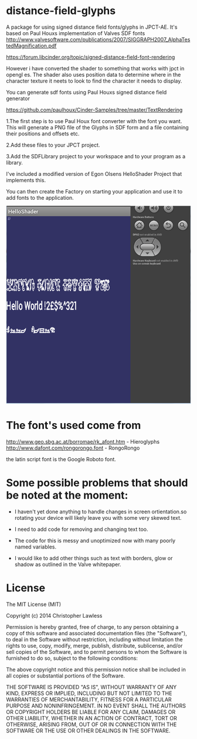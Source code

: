 distance-field-glyphs
=====================

A package for using signed distance field fonts/glyphs in JPCT-AE. It's based on Paul Houxs implementation of Valves SDF fonts
http://www.valvesoftware.com/publications/2007/SIGGRAPH2007_AlphaTestedMagnification.pdf 

https://forum.libcinder.org/topic/signed-distance-field-font-rendering

However i have converted the shader to something that works with jpct in opengl es.
The shader also uses position data to determine where in the character texture it neets to look
to find the character it needs to display.

You can generate sdf fonts using Paul Houxs signed distance field generator

https://github.com/paulhoux/Cinder-Samples/tree/master/TextRendering 

1.The first step is to use Paul Houx font converter with the font you want.
  This will generate a PNG file of the Glyphs in SDF form and a file containing their positions and offsets etc.
  
2.Add these files to your JPCT project.

3.Add the SDFLibrary project to your workspace and to your program as a library.

I've included a modified version of Egon Olsens HelloShader Project that implements this.

You can then create the Factory on starting your application and use it to add fonts
to the application.








![Preview](https://github.com/lawlessc/distance-field-glyphs/blob/master/preview.png)




The font's used come from
==========================================================
http://www.geo.sbg.ac.at/borromae/rk_afont.htm -  Hieroglyphs
http://www.dafont.com/rongorongo.font          - RongoRongo

the latin script font is the Google Roboto font.



Some possible problems that should be noted at the moment:
==========================================================




* I haven't yet done anything to handle changes in screen ortientation.so rotating your device will likely leave you
with some very skewed text.

* I need to add code for removing and changing text too.

* The code for this is messy and unoptimized now with many poorly named variables.

* I would like to add other things such as text with borders, glow or shadow as outlined in the Valve whitepaper.




License
=======
The MIT License (MIT)

Copyright (c) 2014 Christopher Lawless

Permission is hereby granted, free of charge, to any person obtaining a copy
of this software and associated documentation files (the "Software"), to deal
in the Software without restriction, including without limitation the rights
to use, copy, modify, merge, publish, distribute, sublicense, and/or sell
copies of the Software, and to permit persons to whom the Software is
furnished to do so, subject to the following conditions:

The above copyright notice and this permission notice shall be included in all
copies or substantial portions of the Software.

THE SOFTWARE IS PROVIDED "AS IS", WITHOUT WARRANTY OF ANY KIND, EXPRESS OR
IMPLIED, INCLUDING BUT NOT LIMITED TO THE WARRANTIES OF MERCHANTABILITY,
FITNESS FOR A PARTICULAR PURPOSE AND NONINFRINGEMENT. IN NO EVENT SHALL THE
AUTHORS OR COPYRIGHT HOLDERS BE LIABLE FOR ANY CLAIM, DAMAGES OR OTHER
LIABILITY, WHETHER IN AN ACTION OF CONTRACT, TORT OR OTHERWISE, ARISING FROM,
OUT OF OR IN CONNECTION WITH THE SOFTWARE OR THE USE OR OTHER DEALINGS IN THE
SOFTWARE.

